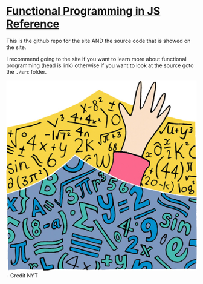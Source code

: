 # [Functional Programming in JS Reference](https://mrpotatoes.github.io/functional-programming-in-js-reference/)

This is the github repo for the site AND the source code that is showed on the site.

I recommend going to the site if you want to learn more about functional programming (head is link) otherwise if you want to look at the source goto the `./src` folder.


![](./docs/_assets/example-logo.jpg)
\- Credit NYT

<!-- 
  http://bilby.brianmckenna.org/#taggedsumconstructors
  
  https://github.com/jimf/fp-cheetsheet
    - https://github.com/jimf/fp-cheetsheet/blob/master/higher-order-recursion.md
    - https://github.com/jimf/fp-cheetsheet/blob/master/promises-as-futures.md

  https://github.com/paldepind/union-type/
  https://www.freecodecamp.org/news/functional-programming-in-js-with-practical-examples-part-1-87c2b0dbc276/
  
  https://geekocephale.com/blog/2018/10/08/fp
  https://kseo.github.io/posts/2015-06-18-total-functional-programming.html
  https://alvinalexander.com/photos/totality-rule-functional-programming

-->

<!-- These two projects will allow for easier to add embeddable code. Perhaps it's worth forking and working on it?
* https://github.com/finom/github-embed/tree/gh-pages/
* https://github.com/finom/github-embed/tree/master

Until I can confirm that is a working idea I will do this:
* https://www.onlinetool.io/gitoembed/ -->

<!-- https://codepen.io/brenden/pen/Kwbpyj (JQUERY)
https://tympanus.net/codrops/2013/03/29/nested-accordion/
https://www.codeply.com/go/h5WTUsd59R/bootstrap-4-nested-accordion (JQUERY)
https://codepen.io/alexdevero/pen/avKpLX (PLAIN CSS)
https://web-crunch.com/how-to-create-accordion-vanilla-javascript/
	https://codepen.io/webcrunchblog/pen/JmOzzq
https://github.com/roszpun/vue-collapse/blob/master/docs/index.html


https://www.w3schools.com/howto/howto_js_treeview.asp
https://www.w3.org/TR/wai-aria-practices/examples/treeview/treeview-2/treeview-2b.html
https://www.cssscript.com/create-a-simple-tree-view-using-vanilla-javascript-js-treeview/
http://www.zzee.com/solutions/collapsible-menu-tree.html
 -->
